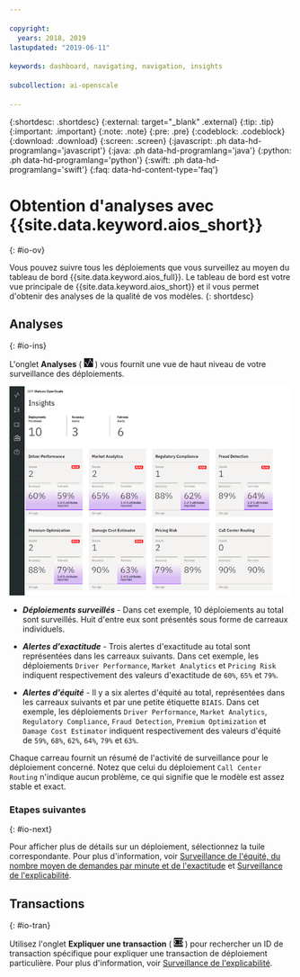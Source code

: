 ```yaml
---

copyright:
  years: 2018, 2019
lastupdated: "2019-06-11"

keywords: dashboard, navigating, navigation, insights

subcollection: ai-openscale

---
```


{:shortdesc: .shortdesc}
{:external: target="_blank" .external}
{:tip: .tip}
{:important: .important}
{:note: .note}
{:pre: .pre}
{:codeblock: .codeblock}
{:download: .download}
{:screen: .screen}
{:javascript: .ph data-hd-programlang='javascript'}
{:java: .ph data-hd-programlang='java'}
{:python: .ph data-hd-programlang='python'}
{:swift: .ph data-hd-programlang='swift'}
{:faq: data-hd-content-type='faq'}

# Obtention d'analyses avec {{site.data.keyword.aios_short}}
{: #io-ov}

Vous pouvez suivre tous les déploiements que vous surveillez au moyen du tableau de bord {{site.data.keyword.aios_full}}.
Le tableau de bord est votre vue principale de {{site.data.keyword.aios_short}}
et il vous permet d'obtenir des analyses de la qualité de vos modèles.
{: shortdesc}

## Analyses
{: #io-ins}

L'onglet **Analyses**
( ![Tableau de bord Analyse](images/insight-dash-tab.png) )
vous fournit une vue de haut niveau de votre surveillance des déploiements.

  ![Tableau de bord Analyse](images/insight-dashboard.png)

- ***Déploiements surveillés*** -  Dans cet exemple, 10 déploiements au total sont surveillés. Huit d'entre eux sont présentés sous forme de carreaux individuels.

- ***Alertes d'exactitude*** - Trois alertes d'exactitude au total sont représentées dans les carreaux suivants. Dans cet exemple, les déploiements `Driver Performance`, `Market Analytics` et `Pricing Risk`
indiquent respectivement des valeurs d'exactitude de `60%`, `65%` et `79%`.

- ***Alertes d'équité*** - Il y a six alertes d'équité au total,
représentées dans les carreaux suivants et par une petite étiquette `BIAIS`. Dans cet exemple, les déploiements `Driver Performance`, `Market Analytics`, `Regulatory Compliance`,
`Fraud Detection`, `Premium Optimization` et `Damage Cost Estimator`
indiquent respectivement des valeurs d'équité de
`59%`, `68%`, `62%`, `64%`, `79%` et `63%`.

Chaque carreau fournit un résumé de l'activité de surveillance pour le déploiement concerné. Notez que celui du déploiement `Call Center Routing` n'indique aucun problème, ce qui signifie que le modèle est assez stable et exact.

### Etapes suivantes
{: #io-next}

Pour afficher plus de détails sur un déploiement, sélectionnez la tuile correspondante. Pour plus d'information, voir
[Surveillance de l'équité, du nombre moyen de demandes par minute et de l'exactitude](/docs/services/ai-openscale?topic=ai-openscale-it-ov)
et [Surveillance de l'explicabilité](/docs/services/ai-openscale?topic=ai-openscale-ie-ov).



## Transactions
{: #io-tran}

Utilisez l'onglet **Expliquer une transaction** ( ![Onglet Expliquer une transaction](images/insight-transact-tab.png) ) pour rechercher un ID de transaction spécifique pour expliquer une transaction de déploiement particulière. Pour plus d'information, voir [Surveillance de l'explicabilité](/docs/services/ai-openscale?topic=ai-openscale-ie-ov).


